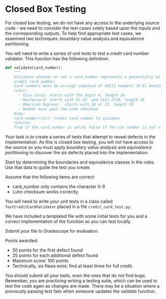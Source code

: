 # Closed Box Testing

For closed box testing, we do not have any access to the underlying source 
code - we need to consider the test cases solely based upon the inputs and 
the corresponding outputs. To help find appropriate test cases, we examined 
two techniques: boundary value analysis and equivalence partitioning.

You will need to write a series of unit tests to test a credit card number 
validator.  This function has the following definition:
```python
def validate(card_number):
    """
    Validates whether or not a card_number represents a potentially valid
    credit card number.
    Card numbers must be strings composed of ASCII numbers (0-9) meeting these
    rules:
      - Visa cards: starts with the digit 4, length 16
      - Mastercard: starts with 51-55  and 2221-2720, length 16
      - American Express:  starts with 34 or 37, length 15
      - Number must pass the Luhn checksum
    Args:
    card_number(str): credit card number to validate
    returns:
    True if the card_number is valid, False if the car_number is not valid
```
Your task is to create a series of tests that attempt to reveal defects in the
implementation. As this is closed box testing, you will not have access to the 
source so you must apply *boundary value analysis* and *equivalence partitioning* 
to discover the six defects placed into the implementation.

Start by determining the boundaries and equivalence classes in the rules. Use
that data to guide the test you create.

Assume that the following items are correct:
- card_number only contains the character 0-9
- Luhn checksum works correctly.

You will need to write your unit tests in a class called 
`TestCreditCardValidator` placed in a file `credit_card_test.py`.

We have included a templated file with some initial tests for you and a 
correct implementation of the function so you can test locally.

Submit your file to Gradescope for evaluation.

Points awarded: 
- 50 points for the first defect found
- 25 points for each additional defect found
- Maximum score: 100 points 
- Technically, six flaws exist; find at least three for full credit.

You should submit all your tests, even the ones that do not find bugs. 
Remember, you are practicing writing a testing suite, which can be used to 
test the code again as changes are made. There may be a situation where a 
previously passing test fails when someone updates the validate function.
